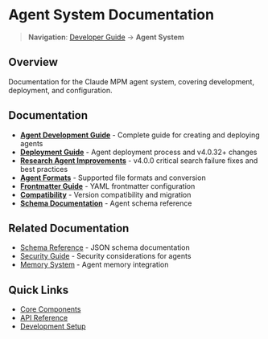 # Agent System Documentation

> **Navigation**: [Developer Guide](../README.md) → **Agent System**

## Overview

Documentation for the Claude MPM agent system, covering development, deployment, and configuration.

## Documentation

- **[Agent Development Guide](./AGENT_DEVELOPMENT.md)** - Complete guide for creating and deploying agents
- **[Deployment Guide](./deployment.md)** - Agent deployment process and v4.0.32+ changes
- **[Research Agent Improvements](./research-agent-improvements.md)** - v4.0.0 critical search failure fixes and best practices
- **[Agent Formats](./formats.md)** - Supported file formats and conversion
- **[Frontmatter Guide](./frontmatter.md)** - YAML frontmatter configuration
- **[Compatibility](./compatibility.md)** - Version compatibility and migration
- **[Schema Documentation](./schema.md)** - Agent schema reference

## Related Documentation

- [Schema Reference](../10-schemas/SCHEMA_REFERENCE.md) - JSON schema documentation
- [Security Guide](../09-security/SECURITY.md) - Security considerations for agents
- [Memory System](../08-memory-system/MEMORY_SYSTEM.md) - Agent memory integration

## Quick Links

- [Core Components](../02-core-components/agent-system.md)
- [API Reference](../04-api-reference/agent-lifecycle-api.md)
- [Development Setup](../03-development/setup.md)